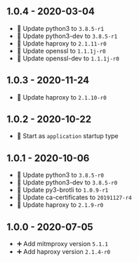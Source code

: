 ## 1.0.4 - 2020-03-04

* 🔼 Update python3 to `3.8.5-r1`
* 🔼 Update python3-dev to `3.8.5-r1`
* 🔼 Update haproxy to `2.1.11-r0`
* 🔼 Update openssl to `1.1.1j-r0`
* 🔼 Update openssl-dev to `1.1.1j-r0`


## 1.0.3 - 2020-11-24

* 🔼 Update haproxy to `2.1.10-r0`


## 1.0.2 - 2020-10-22

* 🔨 Start as `application` startup type


## 1.0.1 - 2020-10-06

* 🔼 Update python3 to `3.8.5-r0`
* 🔼 Update python3-dev to `3.8.5-r0`
* 🔼 Update py3-brotli to `1.0.9-r1`
* 🔼 Update ca-certificates to `20191127-r4`
* 🔼 Update haproxy to `2.1.9-r0`


## 1.0.0 - 2020-07-05

* ➕ Add mitmproxy version `5.1.1`
* ➕ Add haproxy version `2.1.4-r0`
